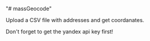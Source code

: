 "# massGeocode" 

Upload a CSV file with addresses and get coordanates. 

Don't forget to get the yandex api key first!
